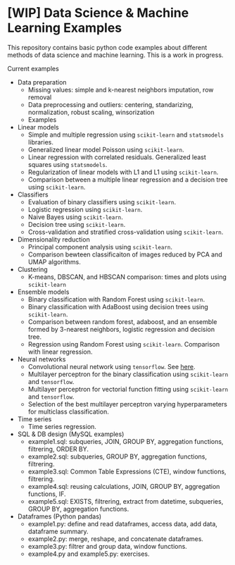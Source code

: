 # [WIP] Data Science & Machine Learning Examples

This repository contains basic python code examples about different methods of data science and machine learning. This is a work in progress.

Current examples

- Data preparation
    - Missing values: simple and k-nearest neighbors imputation, row removal
    - Data preprocessing and outliers: centering, standarizing, normalization, robust scaling, winsorization
    - Examples
- Linear models
    - Simple and multiple regression using `scikit-learn` and `statsmodels` libraries.
    - Generalized linear model Poisson using `scikit-learn`.
    - Linear regression with correlated residuals. Generalized least squares using `statsmodels`.
    - Regularization of linear models with L1 and L1 using `scikit-learn`.
    - Comparison between a multiple linear regression and a decision tree using `scikit-learn`.
- Classifiers
    - Evaluation of binary classifiers using `scikit-learn`.
    - Logistic regression using `scikit-learn`.
    - Naive Bayes using `scikit-learn`.
    - Decision tree using `scikit-learn`. 
    - Cross-validation and stratified cross-validation using `scikit-learn`.
- Dimensionality reduction
    - Principal component analysis using `scikit-learn`.
    - Comparison bewteen classificaiton of images reduced by PCA and UMAP algorithms.
- Clustering
    - K-means, DBSCAN, and HBSCAN comparison: times and plots using `scikit-learn`
- Ensemble models
    - Binary classification with Random Forest using `scikit-learn`.
    - Binary classification with AdaBoost using decision trees using `scikit-learn`.
    - Comparison between random forest, adaboost, and an ensemble formed by 3-nearest neighbors, logistic regression and decision tree.
    - Regression using Random Forest using `scikit-learn`. Comparison with linear regression.
- Neural networks
    - Convolutional neural network using `tensorflow`. See [here](https://github.com/msrosito/deep-learning-galaxy).
    - Multilayer perceptron for the binary classification using `scikit-learn` and `tensorflow`.
    - Multilayer perceptron for vectorial function fitting using `scikit-learn` and `tensorflow`.
    - Selection of the best multilayer perceptron varying hyperparameters for multiclass classification.
- Time series
    - Time series regression.
- SQL & DB design (MySQL examples)
    - example1.sql: subqueries, JOIN, GROUP BY, aggregation functions, filtrering, ORDER BY.
    - example2.sql: subqueries, GROUP BY, aggregation functions, filtrering.
    - example3.sql: Common Table Expressions (CTE), window functions, filtrering.
    - example4.sql: reusing calculations, JOIN, GROUP BY, aggregation functions, IF.
    - example5.sql: EXISTS, filtrering, extract from datetime, subqueries, GROUP BY, aggregation functions.
- Dataframes (Python pandas)
    - example1.py: define and read dataframes, access data, add data, dataframe summary.
    - example2.py: merge, reshape, and concatenate dataframes.
    - example3.py: filtrer and group data, window functions. 
    - example4.py and example5.py: exercises.
    
